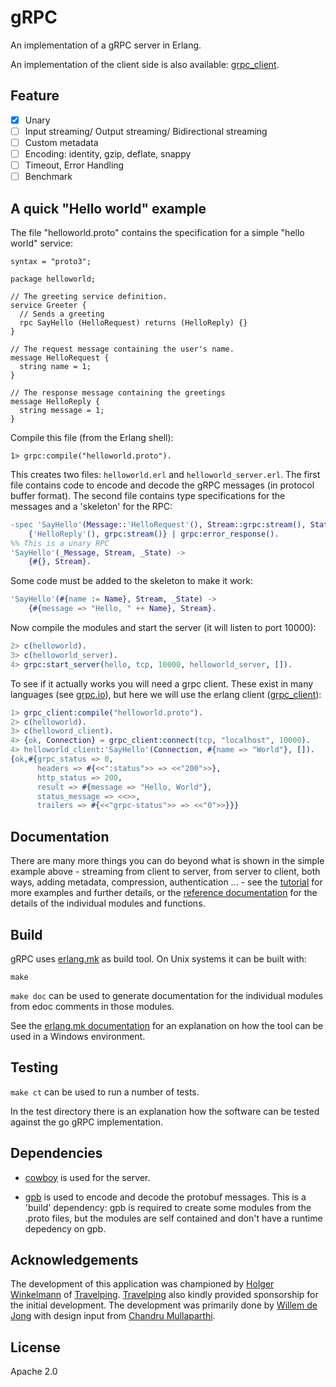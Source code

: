 # gRPC

An implementation of a gRPC server in Erlang.

An implementation of the client side is also available: [grpc_client](https://github.com/Bluehouse-Technology/grpc_client).

## Feature

- [x] Unary
- [ ] Input streaming/ Output streaming/ Bidirectional streaming
- [ ] Custom metadata
- [ ] Encoding: identity, gzip, deflate, snappy
- [ ] Timeout, Error Handling
- [ ] Benchmark

## A quick "Hello world" example

The file "helloworld.proto" contains the specification for a simple "hello
world" service:

```
syntax = "proto3";

package helloworld;

// The greeting service definition.
service Greeter {
  // Sends a greeting
  rpc SayHello (HelloRequest) returns (HelloReply) {}
}

// The request message containing the user's name.
message HelloRequest {
  string name = 1;
}

// The response message containing the greetings
message HelloReply {
  string message = 1;
}
```

Compile this file (from the Erlang shell):
```
1> grpc:compile("helloworld.proto").
```
This creates two files: `helloworld.erl`  and `helloworld_server.erl`. The
first file contains code to encode and decode the gRPC messages (in
protocol buffer format). The second file contains type specifications for
the messages and a 'skeleton' for the RPC:

```erlang
-spec 'SayHello'(Message::'HelloRequest'(), Stream::grpc:stream(), State::any()) ->
    {'HelloReply'(), grpc:stream()} | grpc:error_response().
%% This is a unary RPC
'SayHello'(_Message, Stream, _State) ->
    {#{}, Stream}.
```

Some code must be added to the skeleton to make it work:

```erlang
'SayHello'(#{name := Name}, Stream, _State) ->
    {#{message => "Hello, " ++ Name}, Stream}.
```

Now compile the modules and start the server (it will listen to port 10000):

```erlang
2> c(helloworld).
3> c(helloworld_server).
4> grpc:start_server(hello, tcp, 10000, helloworld_server, []).
```

To see if it actually works you will need a grpc client. These exist in
many languages (see [grpc.io](https://grpc.io)), but here we will use the
erlang client
([grpc_client](https://github.com/Bluehouse-Technology/grpc_client)):

```erlang
1> grpc_client:compile("helloworld.proto").
2> c(helloworld).
3> c(helloword_client).
4> {ok, Connection} = grpc_client:connect(tcp, "localhost", 10000).
4> helloworld_client:'SayHello'(Connection, #{name => "World"}, []).
{ok,#{grpc_status => 0,
      headers => #{<<":status">> => <<"200">>},
      http_status => 200,
      result => #{message => "Hello, World"},
      status_message => <<>>,
      trailers => #{<<"grpc-status">> => <<"0">>}}}
```

## Documentation
There are many more things you can do beyond what is shown in the simple
example above - streaming from client to server,
from server to client, both ways, adding metadata, compression,
authentication ... - see the
[tutorial](/doc/tutorial.md) for more examples and further details, or the
[reference
documentation](https://github.com/Bluehouse-Technology/grpc/wiki/gRPC-reference-documentation)
for the details of the
individual modules and functions.

## Build
gRPC uses [erlang.mk](https://erlang.mk/) as build tool. On Unix systems it can be built
with:

```
make
```

`make doc` can be used to generate documentation for the individual
modules from edoc comments in those modules.

See the [erlang.mk documentation](https://erlang.mk/guide/installation.html#_on_windows) for
an explanation on how the tool can be used in a Windows environment.

## Testing
`make ct` can be used to run a number of tests.

In the test directory there is an explanation how the software can be
tested against the go gRPC implementation.

## Dependencies

- [cowboy](https://github.com/ninenines/cowboy) is used for the server.

- [gpb](https://github.com/tomas-abrahamsson/gpb) is used to encode and
  decode the protobuf messages. This is a 'build' dependency: gpb is
  required to create some modules from the .proto files, but the modules
  are self contained and don't have a runtime depedency on gpb.


## Acknowledgements

The development of this application was championed by [Holger Winkelmann](https://github.com/hwinkel) of [Travelping](https://github.com/travelping). [Travelping](https://github.com/travelping) also kindly provided sponsorship for the initial development. The development was primarily done by [Willem de Jong](https://github.com/willemdj) with design input from [Chandru Mullaparthi](https://github.com/cmullaparthi).

## License

Apache 2.0


